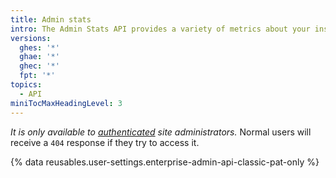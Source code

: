 ```yaml
---
title: Admin stats
intro: The Admin Stats API provides a variety of metrics about your installation.
versions:
  ghes: '*'
  ghae: '*'
  ghec: '*'
  fpt: '*'
topics:
  - API
miniTocMaxHeadingLevel: 3
---
```


*It is only available to [authenticated](/rest/overview/resources-in-the-rest-api#authentication) site administrators.* Normal users will receive a `404` response if they try to access it.

{% data reusables.user-settings.enterprise-admin-api-classic-pat-only %}
